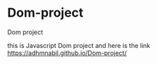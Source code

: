 # Dom-project
Dom project


this is Javascript Dom project and here is the link https://adhmnabil.github.io/Dom-project/
